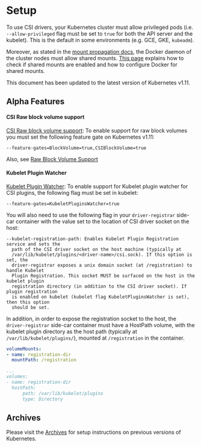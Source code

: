 # Setup

To use CSI drivers, your Kubernetes cluster must allow privileged pods (i.e. `--allow-privileged` flag must be set to `true` for both the API server and the kubelet). This is the default in some environments (e.g. GCE, GKE, `kubeadm`).

Moreover, as stated in the [mount propagation docs][mount-propagation-docs], the Docker daemon of the cluster nodes must allow shared mounts. [This page][docker-shared-mount] explains how to check if shared mounts are enabled and how to configure Docker for shared mounts.

This document has been updated to the latest version of Kubernetes v1.11.

## Alpha Features

#### CSI Raw block volume support

[CSI Raw block volume support][rawvol]: To enable support for raw block volumes
you must set the following feature gate on Kubernetes v1.11:

```
--feature-gates=BlockVolume=true,CSIBlockVolume=true
```

Also, see [Raw Block Volume Support][rawsupport]

#### Kubelet Plugin Watcher

[Kubelet Plugin Watcher][plugin-watcher]: To enable support for Kubelet plugin
watcher for CSI plugins, the following flag must be set in kubelet:

```
--feature-gates=KubeletPluginsWatcher=true
```

You will also need to use the following flag in your `driver-registrar` side-car
container with the value set to the location of CSI driver socket on the host:

```
--kubelet-registration-path: Enables Kubelet Plugin Registration service and sets the
  path of the CSI driver socket on the host machine (typically at
  /var/lib/kubelet/plugins/<driver-name>/csi.sock). If this option is set, the
  driver-registrar exposes a unix domain socket (at /registration) to handle Kubelet
  Plugin Registration. This socket MUST be surfaced on the host in the kubelet plugin
  registration directory (in addition to the CSI driver socket). If plugin registration
  is enabled on kubelet (kubelet flag KubeletPluginsWatcher is set), then this option
  should be set.
```

In addition, in order to expose the registration socket to the host, the
`driver-registrar` side-car container must have a HostPath volume, with the
kubelet plugin directory as the host path (typically at
`/var/lib/kubelet/plugins/`), mounted at `/registration` in the container.

```yaml
volumeMounts:
- name: registration-dir
  mountPath: /registration

...
volumes:
- name: registration-dir
  hostPath:
      path: /var/lib/kubelet/plugins
      type: Directory
```

## Archives

Please visit the [Archives](Archive.html) for setup instructions on previous versions of Kubernetes.

[mount-propagation-docs]: https://kubernetes.io/docs/concepts/storage/volumes/#mount-propagation
[docker-shared-mount]: https://docs.portworx.com/knowledgebase/shared-mount-propagation.html
[rawvol]: https://kubernetes.io/docs/concepts/storage/volumes/#csi-raw-block-volume-support
[rawsupport]: https://kubernetes.io/docs/concepts/storage/persistent-volumes/#raw-block-volume-support
[plugin-watcher]: https://docs.google.com/document/d/1dtHpGY-gPe9sY7zzMGnm8Ywo09zJfNH-E1KEALFV39s/edit#heading=h.7fe6spexljh6
